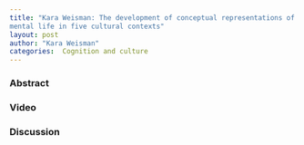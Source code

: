 ```yaml
---
title: "Kara Weisman: The development of conceptual representations of
mental life in five cultural contexts"
layout: post
author: "Kara Weisman"
categories:  Cognition and culture
---
```


### Abstract

### Video

### Discussion
